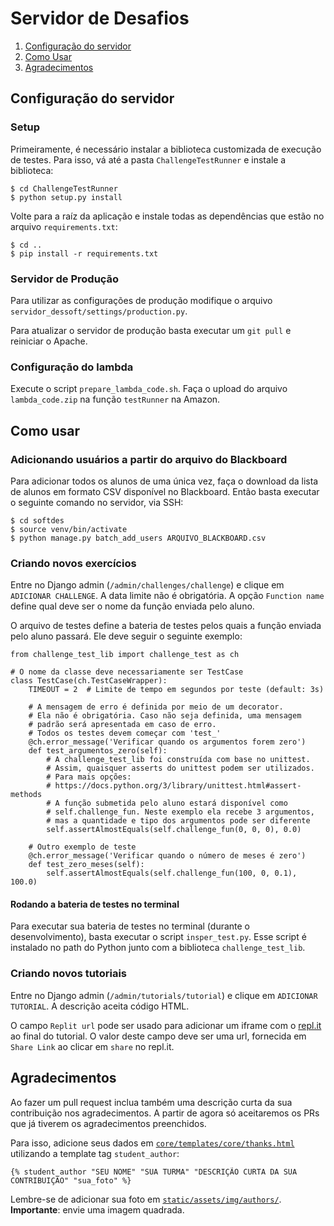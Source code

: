 # Servidor de Desafios

1. [Configuração do servidor](#configuração-do-servidor)
2. [Como Usar](#como-usar)
3. [Agradecimentos](#agradecimentos)

## Configuração do servidor

### Setup

Primeiramente, é necessário instalar a biblioteca customizada de execução de testes.
Para isso, vá até a pasta `ChallengeTestRunner` e instale a biblioteca:

    $ cd ChallengeTestRunner
    $ python setup.py install

Volte para a raíz da aplicação e instale todas as dependências que estão no arquivo `requirements.txt`:

    $ cd ..
    $ pip install -r requirements.txt

### Servidor de Produção

Para utilizar as configurações de produção modifique o arquivo `servidor_dessoft/settings/production.py`.

Para atualizar o servidor de produção basta executar um `git pull` e reiniciar o
Apache.

### Configuração do lambda

Execute o script `prepare_lambda_code.sh`. Faça o upload do arquivo
`lambda_code.zip` na função `testRunner` na Amazon.

## Como usar

### Adicionando usuários a partir do arquivo do Blackboard

Para adicionar todos os alunos de uma única vez, faça o download da lista de
alunos em formato CSV disponível no Blackboard. Então basta executar o seguinte
comando no servidor, via SSH:

    $ cd softdes
    $ source venv/bin/activate
    $ python manage.py batch_add_users ARQUIVO_BLACKBOARD.csv

### Criando novos exercícios

Entre no Django admin (`/admin/challenges/challenge`) e clique
em `ADICIONAR CHALLENGE`. A data limite não é obrigatória. A opção
`Function name` define qual deve ser o nome da função enviada pelo aluno.

O arquivo de testes define a bateria de testes pelos quais a função enviada pelo
aluno passará. Ele deve seguir o seguinte exemplo:

    from challenge_test_lib import challenge_test as ch

    # O nome da classe deve necessariamente ser TestCase
    class TestCase(ch.TestCaseWrapper):
        TIMEOUT = 2  # Limite de tempo em segundos por teste (default: 3s)

        # A mensagem de erro é definida por meio de um decorator.
        # Ela não é obrigatória. Caso não seja definida, uma mensagem
        # padrão será apresentada em caso de erro.
        # Todos os testes devem começar com 'test_'
        @ch.error_message('Verificar quando os argumentos forem zero')
        def test_argumentos_zero(self):
            # A challenge_test_lib foi construída com base no unittest.
            # Assim, quaisquer asserts do unittest podem ser utilizados.
            # Para mais opções:
            # https://docs.python.org/3/library/unittest.html#assert-methods
            # A função submetida pelo aluno estará disponível como
            # self.challenge_fun. Neste exemplo ela recebe 3 argumentos,
            # mas a quantidade e tipo dos argumentos pode ser diferente
            self.assertAlmostEquals(self.challenge_fun(0, 0, 0), 0.0)

        # Outro exemplo de teste
        @ch.error_message('Verificar quando o número de meses é zero')
        def test_zero_meses(self):
            self.assertAlmostEquals(self.challenge_fun(100, 0, 0.1), 100.0)

#### Rodando a bateria de testes no terminal

Para executar sua bateria de testes no terminal (durante o desenvolvimento),
basta executar o script `insper_test.py`. Esse script é instalado no path do
Python junto com a biblioteca `challenge_test_lib`.

### Criando novos tutoriais

Entre no Django admin (`/admin/tutorials/tutorial`) e clique
em `ADICIONAR TUTORIAL`. A descrição aceita código HTML.

O campo `Replit url` pode ser usado para adicionar um iframe com
o [repl.it](https://repl.it) ao final do tutorial. O valor deste campo
deve ser uma url, fornecida em `Share Link` ao clicar em `share` no repl.it.

## Agradecimentos

Ao fazer um pull request inclua também uma descrição curta da sua contribuição nos agradecimentos. A partir de agora só aceitaremos os PRs que já tiverem os agradecimentos preenchidos.

Para isso, adicione seus dados em [`core/templates/core/thanks.html`](core/templates/core/thanks.html) utilizando a template tag `student_author`:

    {% student_author "SEU NOME" "SUA TURMA" "DESCRIÇÃO CURTA DA SUA CONTRIBUIÇÃO" "sua_foto" %}

Lembre-se de adicionar sua foto em [`static/assets/img/authors/`](static/assets/img/authors/). **Importante**: envie uma imagem quadrada.
